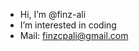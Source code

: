 - Hi, I’m @finz-ali
- I’m interested in coding
-  Mail: finzcpali@gmail.com

<!---
finz-ali/finz-ali is a ✨ special ✨ repository because its `README.md` (this file) appears on your GitHub profile.
You can click the Preview link to take a look at your changes.
--->
